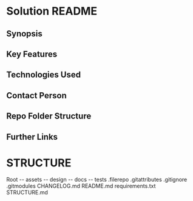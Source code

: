 # Solution README

## Synopsis

## Key Features

## Technologies Used

## Contact Person

## Repo Folder Structure

## Further Links

# STRUCTURE

Root
-- assets
-- design
-- docs
-- tests
.filerepo
.gitattributes
.gitignore
.gitmodules
CHANGELOG.md
README.md
requirements.txt
STRUCTURE.md